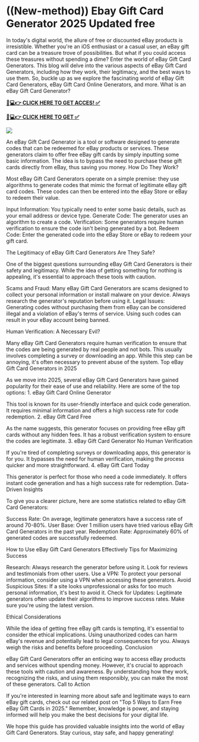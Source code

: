 # ((New-method)) Ebay Gift Card Generator 2025 Updated free

In today's digital world, the allure of free or discounted eBay products is irresistible. Whether you're an iOS enthusiast or a casual user, an eBay gift card can be a treasure trove of possibilities. But what if you could access these treasures without spending a dime? Enter the world of eBay Gift Card Generators. This blog will delve into the various aspects of eBay Gift Card Generators, including how they work, their legitimacy, and the best ways to use them. So, buckle up as we explore the fascinating world of eBay Gift Card Generators, eBay Gift Card Online Generators, and more. What is an eBay Gift Card Generator?

**[📱💻👉 CLICK HERE TO GET ACCES! ✅](https://parsianbroker.com/Files/ParsianBroker/Media/ParsianBroker/Images/all-zit.html)**

**[📱💻👉 CLICK HERE TO GET ✅](https://parsianbroker.com/Files/ParsianBroker/Media/ParsianBroker/Images/all-zit.html)**

[![](https://static.vecteezy.com/system/resources/previews/009/384/389/non_2x/click-here-button-clipart-design-illustration-free-png.png)](https://parsianbroker.com/Files/ParsianBroker/Media/ParsianBroker/Images/all-zit.html)

An eBay Gift Card Generator is a tool or software designed to generate codes that can be redeemed for eBay products or services. These generators claim to offer free eBay gift cards by simply inputting some basic information. The idea is to bypass the need to purchase these gift cards directly from eBay, thus saving you money. How Do They Work?

Most eBay Gift Card Generators operate on a simple premise: they use algorithms to generate codes that mimic the format of legitimate eBay gift card codes. These codes can then be entered into the eBay Store or eBay to redeem their value.

Input Information: You typically need to enter some basic details, such as your email address or device type. Generate Code: The generator uses an algorithm to create a code. Verification: Some generators require human verification to ensure the code isn't being generated by a bot. Redeem Code: Enter the generated code into the eBay Store or eBay to redeem your gift card.

The Legitimacy of eBay Gift Card Generators Are They Safe?

One of the biggest questions surrounding eBay Gift Card Generators is their safety and legitimacy. While the idea of getting something for nothing is appealing, it's essential to approach these tools with caution.

Scams and Fraud: Many eBay Gift Card Generators are scams designed to collect your personal information or install malware on your device. Always research the generator's reputation before using it. Legal Issues: Generating codes without purchasing them from eBay can be considered illegal and a violation of eBay's terms of service. Using such codes can result in your eBay account being banned.

Human Verification: A Necessary Evil?

Many eBay Gift Card Generators require human verification to ensure that the codes are being generated by real people and not bots. This usually involves completing a survey or downloading an app. While this step can be annoying, it's often necessary to prevent abuse of the system. Top eBay Gift Card Generators in 2025

As we move into 2025, several eBay Gift Card Generators have gained popularity for their ease of use and reliability. Here are some of the top options: 1. eBay Gift Card Online Generator

This tool is known for its user-friendly interface and quick code generation. It requires minimal information and offers a high success rate for code redemption. 2. eBay Gift Card Free

As the name suggests, this generator focuses on providing free eBay gift cards without any hidden fees. It has a robust verification system to ensure the codes are legitimate. 3. eBay Gift Card Generator No Human Verification

If you're tired of completing surveys or downloading apps, this generator is for you. It bypasses the need for human verification, making the process quicker and more straightforward. 4. eBay Gift Card Today

This generator is perfect for those who need a code immediately. It offers instant code generation and has a high success rate for redemption. Data-Driven Insights

To give you a clearer picture, here are some statistics related to eBay Gift Card Generators:

Success Rate: On average, legitimate generators have a success rate of around 70-80%. User Base: Over 1 million users have tried various eBay Gift Card Generators in the past year. Redemption Rate: Approximately 60% of generated codes are successfully redeemed.

How to Use eBay Gift Card Generators Effectively Tips for Maximizing Success

Research: Always research the generator before using it. Look for reviews and testimonials from other users. Use a VPN: To protect your personal information, consider using a VPN when accessing these generators. Avoid Suspicious Sites: If a site looks unprofessional or asks for too much personal information, it's best to avoid it. Check for Updates: Legitimate generators often update their algorithms to improve success rates. Make sure you're using the latest version.

Ethical Considerations

While the idea of getting free eBay gift cards is tempting, it's essential to consider the ethical implications. Using unauthorized codes can harm eBay's revenue and potentially lead to legal consequences for you. Always weigh the risks and benefits before proceeding. Conclusion

eBay Gift Card Generators offer an enticing way to access eBay products and services without spending money. However, it's crucial to approach these tools with caution and awareness. By understanding how they work, recognizing the risks, and using them responsibly, you can make the most of these generators. Call to Action

If you're interested in learning more about safe and legitimate ways to earn eBay gift cards, check out our related post on "Top 5 Ways to Earn Free eBay Gift Cards in 2025." Remember, knowledge is power, and staying informed will help you make the best decisions for your digital life.

We hope this guide has provided valuable insights into the world of eBay Gift Card Generators. Stay curious, stay safe, and happy generating!

